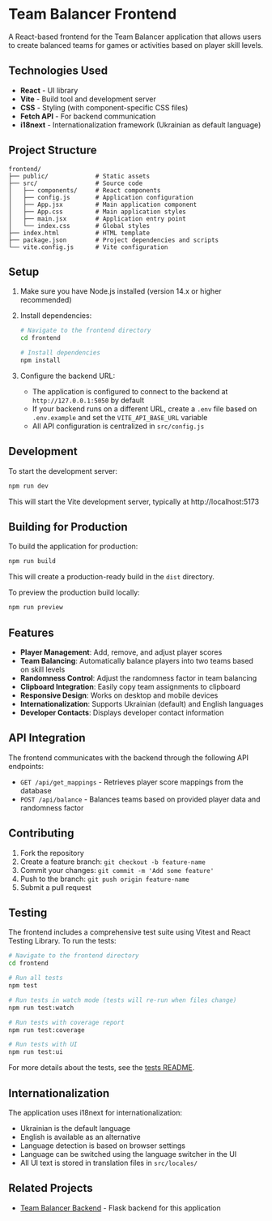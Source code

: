 # Team Balancer Frontend

A React-based frontend for the Team Balancer application that allows users to create balanced teams for games or activities based on player skill levels.

## Technologies Used

- **React** - UI library
- **Vite** - Build tool and development server
- **CSS** - Styling (with component-specific CSS files)
- **Fetch API** - For backend communication
- **i18next** - Internationalization framework (Ukrainian as default language)

## Project Structure

```
frontend/
├── public/             # Static assets
├── src/                # Source code
│   ├── components/     # React components
│   ├── config.js       # Application configuration
│   ├── App.jsx         # Main application component
│   ├── App.css         # Main application styles
│   ├── main.jsx        # Application entry point
│   └── index.css       # Global styles
├── index.html          # HTML template
├── package.json        # Project dependencies and scripts
└── vite.config.js      # Vite configuration
```

## Setup

1. Make sure you have Node.js installed (version 14.x or higher recommended)

2. Install dependencies:
   ```bash
   # Navigate to the frontend directory
   cd frontend

   # Install dependencies
   npm install
   ```

3. Configure the backend URL:
   - The application is configured to connect to the backend at `http://127.0.0.1:5050` by default
   - If your backend runs on a different URL, create a `.env` file based on `.env.example` and set the `VITE_API_BASE_URL` variable
   - All API configuration is centralized in `src/config.js`

## Development

To start the development server:

```bash
npm run dev
```

This will start the Vite development server, typically at http://localhost:5173

## Building for Production

To build the application for production:

```bash
npm run build
```

This will create a production-ready build in the `dist` directory.

To preview the production build locally:

```bash
npm run preview
```

## Features

- **Player Management**: Add, remove, and adjust player scores
- **Team Balancing**: Automatically balance players into two teams based on skill levels
- **Randomness Control**: Adjust the randomness factor in team balancing
- **Clipboard Integration**: Easily copy team assignments to clipboard
- **Responsive Design**: Works on desktop and mobile devices
- **Internationalization**: Supports Ukrainian (default) and English languages
- **Developer Contacts**: Displays developer contact information

## API Integration

The frontend communicates with the backend through the following API endpoints:

- `GET /api/get_mappings` - Retrieves player score mappings from the database
- `POST /api/balance` - Balances teams based on provided player data and randomness factor

## Contributing

1. Fork the repository
2. Create a feature branch: `git checkout -b feature-name`
3. Commit your changes: `git commit -m 'Add some feature'`
4. Push to the branch: `git push origin feature-name`
5. Submit a pull request

## Testing

The frontend includes a comprehensive test suite using Vitest and React Testing Library. To run the tests:

```bash
# Navigate to the frontend directory
cd frontend

# Run all tests
npm test

# Run tests in watch mode (tests will re-run when files change)
npm run test:watch

# Run tests with coverage report
npm run test:coverage

# Run tests with UI
npm run test:ui
```

For more details about the tests, see the [tests README](src/test/README.md).

## Internationalization

The application uses i18next for internationalization:

- Ukrainian is the default language
- English is available as an alternative
- Language detection is based on browser settings
- Language can be switched using the language switcher in the UI
- All UI text is stored in translation files in `src/locales/`

## Related Projects

- [Team Balancer Backend](../backend/README.md) - Flask backend for this application
